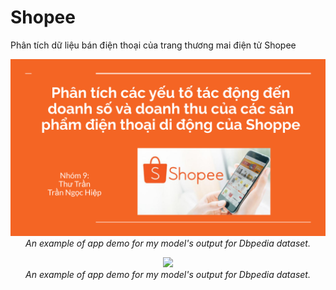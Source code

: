 # Shopee
Phân tích dữ liệu bán điện thoại của trang thương mai điện tử Shopee

<p align="center">
  <img src="Demo/Báo cáo cuối khóa DA.pptx.png"><br/>
  <i>An example of app demo for my model's output for Dbpedia dataset.</i>
</p>

<p align="center">
  <img src="Demo/Báo cáo cuối khóa DA.pptx(1).png"><br/>
  <i>An example of app demo for my model's output for Dbpedia dataset.</i>
</p>
